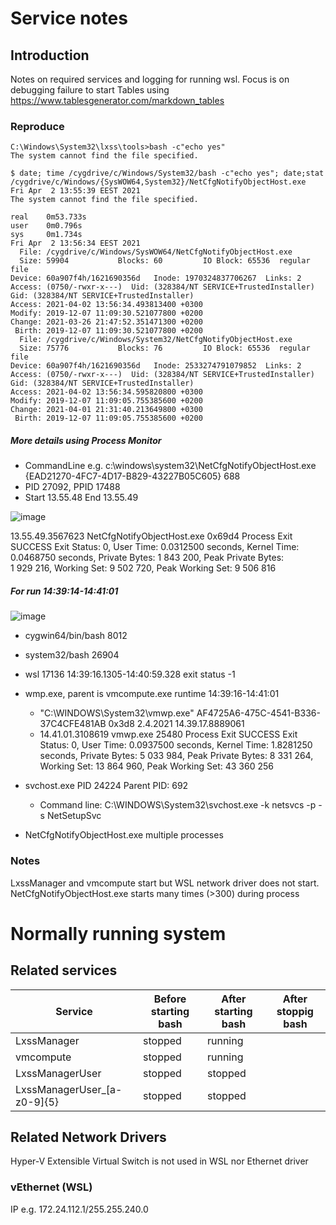 # Service notes

## Introduction

Notes on required services and logging for running wsl.
Focus is on debugging failure to start
Tables using https://www.tablesgenerator.com/markdown_tables

### Reproduce
```
C:\Windows\System32\lxss\tools>bash -c"echo yes"
The system cannot find the file specified.

$ date; time /cygdrive/c/Windows/System32/bash -c"echo yes"; date;stat /cygdrive/c/Windows/{SysWOW64,System32}/NetCfgNotifyObjectHost.exe
Fri Apr  2 13:55:39 EEST 2021
The system cannot find the file specified.

real    0m53.733s
user    0m0.796s
sys     0m1.734s
Fri Apr  2 13:56:34 EEST 2021
  File: /cygdrive/c/Windows/SysWOW64/NetCfgNotifyObjectHost.exe
  Size: 59904           Blocks: 60         IO Block: 65536  regular file
Device: 60a907f4h/1621690356d   Inode: 1970324837706267  Links: 2
Access: (0750/-rwxr-x---)  Uid: (328384/NT SERVICE+TrustedInstaller)   Gid: (328384/NT SERVICE+TrustedInstaller)
Access: 2021-04-02 13:56:34.493813400 +0300
Modify: 2019-12-07 11:09:30.521077800 +0200
Change: 2021-03-26 21:47:52.351471300 +0200
 Birth: 2019-12-07 11:09:30.521077800 +0200
  File: /cygdrive/c/Windows/System32/NetCfgNotifyObjectHost.exe
  Size: 75776           Blocks: 76         IO Block: 65536  regular file
Device: 60a907f4h/1621690356d   Inode: 2533274791079852  Links: 2
Access: (0750/-rwxr-x---)  Uid: (328384/NT SERVICE+TrustedInstaller)   Gid: (328384/NT SERVICE+TrustedInstaller)
Access: 2021-04-02 13:56:34.595820800 +0300
Modify: 2019-12-07 11:09:05.755385600 +0200
Change: 2021-04-01 21:31:40.213649800 +0300
 Birth: 2019-12-07 11:09:05.755385600 +0200
```
##### More details using Process Monitor
 * CommandLine e.g. c:\windows\system32\NetCfgNotifyObjectHost.exe {EAD21270-4FC7-4D17-B829-43227B05C605} 688
 * PID 27092, PPID 17488
 * Start 13.55.48 End 13.55.49

![image](https://user-images.githubusercontent.com/1210784/113411648-06f9c180-93bf-11eb-984c-e853e36540fa.png)

13.55.49.3567623	NetCfgNotifyObjectHost.exe	0x69d4	Process Exit		SUCCESS	Exit Status: 0, User Time: 0.0312500 seconds, Kernel Time: 0.0468750 seconds, Private Bytes: 1 843 200, Peak Private Bytes: 1 929 216, Working Set: 9 502 720, Peak Working Set: 9 506 816

##### For run 14:39:14-14:41:01 
![image](https://user-images.githubusercontent.com/1210784/113446339-4b598180-9400-11eb-96b4-e0ec6b6a5c6e.png)
 * cygwin64/bin/bash 8012
 * system32/bash 26904
 * wsl 17136 14:39:16.1305-14:40:59.328 exit status -1

 * wmp.exe, parent is vmcompute.exe  runtime 14:39:16-14:41:01
   * "C:\WINDOWS\System32\vmwp.exe" AF4725A6-475C-4541-B336-37C4CFE481AB 0x3d8 2.4.2021 14.39.17.8889061
   * 14.41.01.3108619	vmwp.exe	25480	Process Exit		SUCCESS	Exit Status: 0, User Time: 0.0937500 seconds, Kernel Time: 1.8281250 seconds, Private Bytes: 5 033 984, Peak Private Bytes: 8 331 264, Working Set: 13 864 960, Peak Working Set: 43 360 256
 * svchost.exe  PID 24224 Parent PID:	692
   * Command line:	C:\WINDOWS\System32\svchost.exe -k netsvcs -p -s NetSetupSvc 
 * NetCfgNotifyObjectHost.exe multiple processes

### Notes
LxssManager and vmcompute start but WSL network driver does not start.
NetCfgNotifyObjectHost.exe starts many times (>300) during process

# Normally running system

## Related services

| Service  |Before starting bash   | After starting bash | After stoppig bash |
|---|---|---|---|
|LxssManager   | stopped  | running  |   |
|vmcompute |  stopped | running   |   |
|LxssManagerUser   | stopped  | stopped   |   |
|LxssManagerUser_[a-z0-9]{5}   | stopped  | stopped   |   |

## Related Network Drivers
Hyper-V Extensible Virtual Switch is not used in WSL nor Ethernet driver
### vEthernet (WSL)
IP e.g. 172.24.112.1/255.255.240.0
